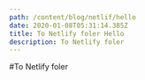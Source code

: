 ```yaml
---
path: /content/blog/netlif/hello
date: 2020-01-08T05:31:14.385Z
title: To Netlify foler Hello
description: To Netlify foler
---
```

\#To Netlify foler

